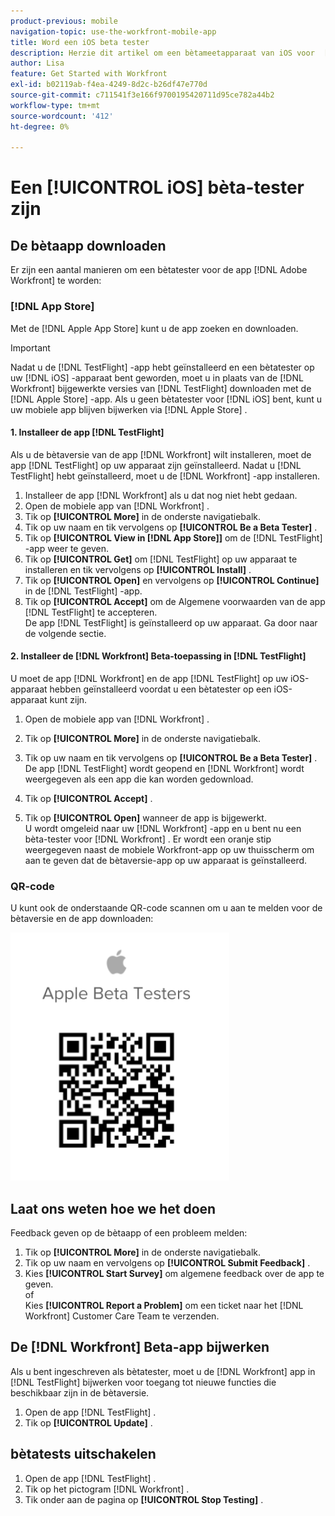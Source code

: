```yaml
---
product-previous: mobile
navigation-topic: use-the-workfront-mobile-app
title: Word een iOS beta tester
description: Herzie dit artikel om een bètameetapparaat van iOS voor  [!DNL Adobe Workfront]  mobiele app te worden.
author: Lisa
feature: Get Started with Workfront
exl-id: b02119ab-f4ea-4249-8d2c-b26df47e770d
source-git-commit: c711541f3e166f9700195420711d95ce782a44b2
workflow-type: tm+mt
source-wordcount: '412'
ht-degree: 0%

---
```


# Een [!UICONTROL iOS] bèta-tester zijn

## De bètaapp downloaden

Er zijn een aantal manieren om een bètatester voor de app [!DNL Adobe Workfront] te worden:

### [!DNL App Store]

Met de [!DNL Apple App Store] kunt u de app zoeken en downloaden.

>[!IMPORTANT]
>
>Nadat u de [!DNL TestFlight] -app hebt geïnstalleerd en een bètatester op uw [!DNL iOS] -apparaat bent geworden, moet u in plaats van de [!DNL Workfront] bijgewerkte versies van [!DNL TestFlight] downloaden met de [!DNL Apple Store] -app. Als u geen bètatester voor [!DNL iOS] bent, kunt u uw mobiele app blijven bijwerken via [!DNL Apple Store] .

#### &#x200B;1. Installeer de app [!DNL TestFlight]

Als u de bètaversie van de app [!DNL Workfront] wilt installeren, moet de app [!DNL TestFlight] op uw apparaat zijn geïnstalleerd. Nadat u [!DNL TestFlight] hebt geïnstalleerd, moet u de [!DNL Workfront] -app installeren.

1. Installeer de app [!DNL Workfront] als u dat nog niet hebt gedaan.
1. Open de mobiele app van [!DNL Workfront] .
1. Tik op **[!UICONTROL More]** in de onderste navigatiebalk.
1. Tik op uw naam en tik vervolgens op **[!UICONTROL Be a Beta Tester]** .
1. Tik op **[!UICONTROL View in [!DNL App Store]]** om de [!DNL TestFlight] -app weer te geven.
1. Tik op **[!UICONTROL Get]** om [!DNL TestFlight] op uw apparaat te installeren en tik vervolgens op **[!UICONTROL Install]** .
1. Tik op **[!UICONTROL Open]** en vervolgens op **[!UICONTROL Continue]** in de [!DNL TestFlight] -app.
1. Tik op **[!UICONTROL Accept]** om de Algemene voorwaarden van de app [!DNL TestFlight] te accepteren.\
   De app [!DNL TestFlight] is geïnstalleerd op uw apparaat. Ga door naar de volgende sectie.

#### &#x200B;2. Installeer de [!DNL Workfront] Beta-toepassing in [!DNL TestFlight]

U moet de app [!DNL Workfront] en de app [!DNL TestFlight] op uw iOS-apparaat hebben geïnstalleerd voordat u een bètatester op een iOS-apparaat kunt zijn.

1. Open de mobiele app van [!DNL Workfront] .
1. Tik op **[!UICONTROL More]** in de onderste navigatiebalk.
1. Tik op uw naam en tik vervolgens op **[!UICONTROL Be a Beta Tester]** .\
   De app [!DNL TestFlight] wordt geopend en [!DNL Workfront] wordt weergegeven als een app die kan worden gedownload.

1. Tik op **[!UICONTROL Accept]** .
1. Tik op **[!UICONTROL Open]** wanneer de app is bijgewerkt.\
   U wordt omgeleid naar uw [!DNL Workfront] -app en u bent nu een bèta-tester voor [!DNL Workfront] . Er wordt een oranje stip weergegeven naast de mobiele Workfront-app op uw thuisscherm om aan te geven dat de bètaversie-app op uw apparaat is geïnstalleerd.

### QR-code

U kunt ook de onderstaande QR-code scannen om u aan te melden voor de bètaversie en de app downloaden:

![&#x200B; QR van iOS code &#x200B;](assets/ios-qr-code-350x397.png)

## Laat ons weten hoe we het doen

Feedback geven op de bètaapp of een probleem melden:

1. Tik op **[!UICONTROL More]** in de onderste navigatiebalk.
1. Tik op uw naam en vervolgens op **[!UICONTROL Submit Feedback]** .
1. Kies **[!UICONTROL Start Survey]** om algemene feedback over de app te geven.\
   of\
   Kies **[!UICONTROL Report a Problem]** om een ticket naar het [!DNL Workfront] Customer Care Team te verzenden.

## De [!DNL Workfront] Beta-app bijwerken

Als u bent ingeschreven als bètatester, moet u de [!DNL Workfront] app in [!DNL TestFlight] bijwerken voor toegang tot nieuwe functies die beschikbaar zijn in de bètaversie.

1. Open de app [!DNL TestFlight] .
1. Tik op **[!UICONTROL Update]** .

## bètatests uitschakelen

1. Open de app [!DNL TestFlight] .
1. Tik op het pictogram [!DNL Workfront] .
1. Tik onder aan de pagina op **[!UICONTROL Stop Testing]** .
